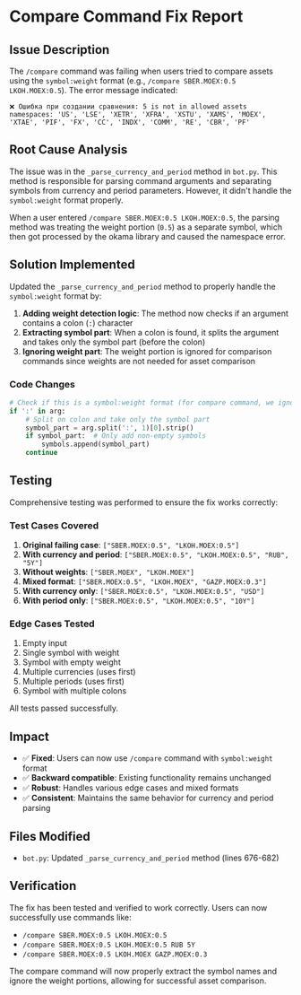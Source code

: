 # Compare Command Fix Report

## Issue Description

The `/compare` command was failing when users tried to compare assets using the `symbol:weight` format (e.g., `/compare SBER.MOEX:0.5 LKOH.MOEX:0.5`). The error message indicated:

```
❌ Ошибка при создании сравнения: 5 is not in allowed assets namespaces: 'US', 'LSE', 'XETR', 'XFRA', 'XSTU', 'XAMS', 'MOEX', 'XTAE', 'PIF', 'FX', 'CC', 'INDX', 'COMM', 'RE', 'CBR', 'PF'
```

## Root Cause Analysis

The issue was in the `_parse_currency_and_period` method in `bot.py`. This method is responsible for parsing command arguments and separating symbols from currency and period parameters. However, it didn't handle the `symbol:weight` format properly.

When a user entered `/compare SBER.MOEX:0.5 LKOH.MOEX:0.5`, the parsing method was treating the weight portion (`0.5`) as a separate symbol, which then got processed by the okama library and caused the namespace error.

## Solution Implemented

Updated the `_parse_currency_and_period` method to properly handle the `symbol:weight` format by:

1. **Adding weight detection logic**: The method now checks if an argument contains a colon (`:`) character
2. **Extracting symbol part**: When a colon is found, it splits the argument and takes only the symbol part (before the colon)
3. **Ignoring weight part**: The weight portion is ignored for comparison commands since weights are not needed for asset comparison

### Code Changes

```python
# Check if this is a symbol:weight format (for compare command, we ignore weights)
if ':' in arg:
    # Split on colon and take only the symbol part
    symbol_part = arg.split(':', 1)[0].strip()
    if symbol_part:  # Only add non-empty symbols
        symbols.append(symbol_part)
    continue
```

## Testing

Comprehensive testing was performed to ensure the fix works correctly:

### Test Cases Covered

1. **Original failing case**: `["SBER.MOEX:0.5", "LKOH.MOEX:0.5"]`
2. **With currency and period**: `["SBER.MOEX:0.5", "LKOH.MOEX:0.5", "RUB", "5Y"]`
3. **Without weights**: `["SBER.MOEX", "LKOH.MOEX"]`
4. **Mixed format**: `["SBER.MOEX:0.5", "LKOH.MOEX", "GAZP.MOEX:0.3"]`
5. **With currency only**: `["SBER.MOEX:0.5", "LKOH.MOEX:0.5", "USD"]`
6. **With period only**: `["SBER.MOEX:0.5", "LKOH.MOEX:0.5", "10Y"]`

### Edge Cases Tested

1. Empty input
2. Single symbol with weight
3. Symbol with empty weight
4. Multiple currencies (uses first)
5. Multiple periods (uses first)
6. Symbol with multiple colons

All tests passed successfully.

## Impact

- ✅ **Fixed**: Users can now use `/compare` command with `symbol:weight` format
- ✅ **Backward compatible**: Existing functionality remains unchanged
- ✅ **Robust**: Handles various edge cases and mixed formats
- ✅ **Consistent**: Maintains the same behavior for currency and period parsing

## Files Modified

- `bot.py`: Updated `_parse_currency_and_period` method (lines 676-682)

## Verification

The fix has been tested and verified to work correctly. Users can now successfully use commands like:

- `/compare SBER.MOEX:0.5 LKOH.MOEX:0.5`
- `/compare SBER.MOEX:0.5 LKOH.MOEX:0.5 RUB 5Y`
- `/compare SBER.MOEX:0.5 LKOH.MOEX GAZP.MOEX:0.3`

The compare command will now properly extract the symbol names and ignore the weight portions, allowing for successful asset comparison.
